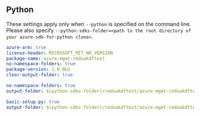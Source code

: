 ## Python

These settings apply only when `--python` is specified on the command line.
Please also specify `--python-sdks-folder=<path to the root directory of your azure-sdk-for-python clone>`.

``` yaml $(track2)
azure-arm: true
license-header: MICROSOFT_MIT_NO_VERSION
package-name: azure-mgmt-redoakdftest
no-namespace-folders: true
package-version: 1.0.0b1
clear-output-folder: true
```

``` yaml $(python-mode) == 'update' && $(track2)
no-namespace-folders: true
output-folder: $(python-sdks-folder)/redoakdftest/azure-mgmt-redoakdftest/azure/mgmt/redoakdftest
```

``` yaml $(python-mode) == 'create' && $(track2)
basic-setup-py: true
output-folder: $(python-sdks-folder)/redoakdftest/azure-mgmt-redoakdftest
```
